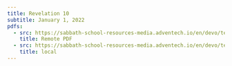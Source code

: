 ```yaml
---
title: Revelation 10
subtitle: January 1, 2022
pdfs:
  - src: https://sabbath-school-resources-media.adventech.io/en/devo/test-single/assets/f9a4d5d830b829063b0e031cd8c886e6d561edbeded76ee61078c74dd7c61661.pdf
    title: Remote PDF
  - src: https://sabbath-school-resources-media.adventech.io/en/devo/test-single/assets/1.pdf
    title: local
---
```

